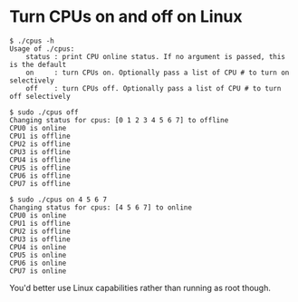 # Turn CPUs on and off on Linux

```
$ ./cpus -h
Usage of ./cpus:
    status : print CPU online status. If no argument is passed, this is the default
    on     : turn CPUs on. Optionally pass a list of CPU # to turn on selectively
    off    : turn CPUs off. Optionally pass a list of CPU # to turn off selectively
```

```
$ sudo ./cpus off
Changing status for cpus: [0 1 2 3 4 5 6 7] to offline
CPU0 is online
CPU1 is offline
CPU2 is offline
CPU3 is offline
CPU4 is offline
CPU5 is offline
CPU6 is offline
CPU7 is offline
```

```
$ sudo ./cpus on 4 5 6 7
Changing status for cpus: [4 5 6 7] to online
CPU0 is online
CPU1 is offline
CPU2 is offline
CPU3 is offline
CPU4 is online
CPU5 is online
CPU6 is online
CPU7 is online
```

You'd better use Linux capabilities rather than running as root though.
